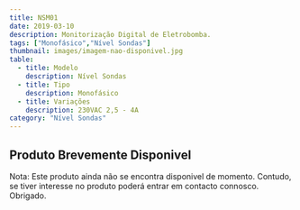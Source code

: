 ```yaml
---
title: NSM01
date: 2019-03-10
description: Monitorização Digital de Eletrobomba.
tags: ["Monofásico","Nível Sondas"]
thumbnail: images/imagem-nao-disponivel.jpg
table:
  - title: Modelo
    description: Nível Sondas
  - title: Tipo
    description: Monofásico
  - title: Variações
    description: 230VAC 2,5 - 4A
category: "Nível Sondas"
---
```


## Produto Brevemente Disponivel

Nota: Este produto ainda não se encontra disponivel de momento. Contudo, se tiver interesse no produto poderá entrar em contacto connosco. Obrigado.
